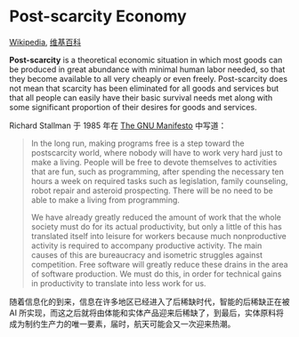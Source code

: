 # Post-scarcity Economy
[Wikipedia](https://en.wikipedia.org/wiki/Post-scarcity_economy), [维基百科](https://zh.wikipedia.org/wiki/%E5%90%8E%E7%A8%80%E7%BC%BA)

**Post-scarcity** is a theoretical economic situation in which most goods can be produced in great abundance with minimal human labor needed, so that they become available to all very cheaply or even freely. Post-scarcity does not mean that scarcity has been eliminated for all goods and services but that all people can easily have their basic survival needs met along with some significant proportion of their desires for goods and services.

Richard Stallman 于 1985 年在 [The GNU Manifesto](https://www.gnu.org/gnu/manifesto.en.html) 中写道：

> In the long run, making programs free is a step toward the postscarcity world, where nobody will have to work very hard just to make a living. People will be free to devote themselves to activities that are fun, such as programming, after spending the necessary ten hours a week on required tasks such as legislation, family counseling, robot repair and asteroid prospecting. There will be no need to be able to make a living from programming.
> 
> We have already greatly reduced the amount of work that the whole society must do for its actual productivity, but only a little of this has translated itself into leisure for workers because much nonproductive activity is required to accompany productive activity. The main causes of this are bureaucracy and isometric struggles against competition. Free software will greatly reduce these drains in the area of software production. We must do this, in order for technical gains in productivity to translate into less work for us.

随着信息化的到来，信息在许多地区已经进入了后稀缺时代，智能的后稀缺正在被 AI 所实现，而这之后就将由体能和实体产品迎来后稀缺了，到最后，实体原料将成为制约生产力的唯一要素，届时，航天可能会又一次迎来热潮。